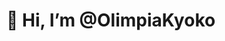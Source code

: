 <h1>👋 Hi, I’m @OlimpiaKyoko</h1>

<!---
OlimpiaKyoko/OlimpiaKyoko is a ✨ special ✨ repository because its `README.md` (this file) appears on your GitHub profile.
You can click the Preview link to take a look at your changes.
--->
